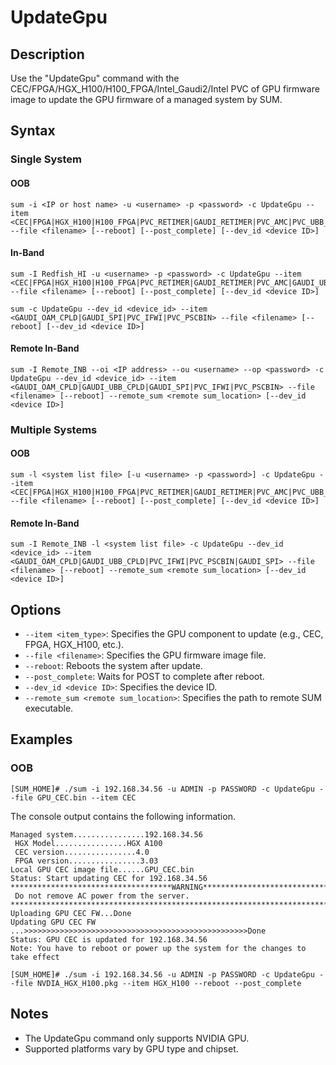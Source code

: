 # UpdateGpu

## Description

Use the "UpdateGpu" command with the CEC/FPGA/HGX_H100/H100_FPGA/Intel_Gaudi2/Intel PVC of GPU firmware image to update the GPU firmware of a managed system by SUM.

## Syntax

### Single System

#### OOB
```
sum -i <IP or host name> -u <username> -p <password> -c UpdateGpu --item <CEC|FPGA|HGX_H100|H100_FPGA|PVC_RETIMER|GAUDI_RETIMER|PVC_AMC|PVC_UBB_CPLD|MGX_GPU> --file <filename> [--reboot] [--post_complete] [--dev_id <device ID>]
```

#### In-Band
```
sum -I Redfish_HI -u <username> -p <password> -c UpdateGpu --item <CEC|FPGA|HGX_H100|H100_FPGA|PVC_RETIMER|GAUDI_RETIMER|PVC_AMC|GAUDI_UBB_CPLD> --file <filename> [--reboot] [--post_complete] [--dev_id <device ID>]
```

```
sum -c UpdateGpu --dev_id <device_id> --item <GAUDI_OAM_CPLD|GAUDI_SPI|PVC_IFWI|PVC_PSCBIN> --file <filename> [--reboot] [--dev_id <device ID>]
```

#### Remote In-Band
```
sum -I Remote_INB --oi <IP address> --ou <username> --op <password> -c UpdateGpu --dev_id <device_id> --item <GAUDI_OAM_CPLD|GAUDI_UBB_CPLD|GAUDI_SPI|PVC_IFWI|PVC_PSCBIN> --file <filename> [--reboot] --remote_sum <remote sum_location> [--dev_id <device ID>]
```

### Multiple Systems

#### OOB
```
sum -l <system list file> [-u <username> -p <password>] -c UpdateGpu --item <CEC|FPGA|HGX_H100|H100_FPGA|PVC_RETIMER|GAUDI_RETIMER|PVC_AMC|PVC_UBB_CPLD|MGX_GPU> --file <filename> [--reboot] [--post_complete] [--dev_id <device ID>]
```

#### Remote In-Band
```
sum -I Remote_INB -l <system list file> -c UpdateGpu --dev_id <device_id> --item <GAUDI_OAM_CPLD|GAUDI_UBB_CPLD|PVC_IFWI|PVC_PSCBIN|GAUDI_SPI> --file <filename> [--reboot] --remote_sum <remote sum_location> [--dev_id <device ID>]
```

## Options

- `--item <item_type>`: Specifies the GPU component to update (e.g., CEC, FPGA, HGX_H100, etc.).
- `--file <filename>`: Specifies the GPU firmware image file.
- `--reboot`: Reboots the system after update.
- `--post_complete`: Waits for POST to complete after reboot.
- `--dev_id <device ID>`: Specifies the device ID.
- `--remote_sum <remote sum_location>`: Specifies the path to remote SUM executable.

## Examples

### OOB
```
[SUM_HOME]# ./sum -i 192.168.34.56 -u ADMIN -p PASSWORD -c UpdateGpu --file GPU_CEC.bin --item CEC
```

The console output contains the following information.

```
Managed system................192.168.34.56
 HGX Model................HGX A100
 CEC version................4.0
 FPGA version................3.03
Local GPU CEC image file......GPU_CEC.bin
Status: Start updating CEC for 192.168.34.56
************************************WARNING****************************
 Do not remove AC power from the server.
************************************************************************
Uploading GPU CEC FW...Done
Updating GPU CEC FW ...>>>>>>>>>>>>>>>>>>>>>>>>>>>>>>>>>>>>>>>>>>>>>>>>>>Done
Status: GPU CEC is updated for 192.168.34.56
Note: You have to reboot or power up the system for the changes to take effect
```

```
[SUM_HOME]# ./sum -i 192.168.34.56 -u ADMIN -p PASSWORD -c UpdateGpu --file NVDIA_HGX_H100.pkg --item HGX_H100 --reboot --post_complete
```

## Notes

- The UpdateGpu command only supports NVIDIA GPU.
- Supported platforms vary by GPU type and chipset.
